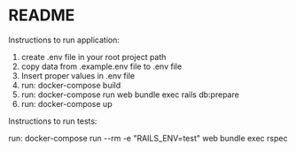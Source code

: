 # README

Instructions to run application:

1. create .env file in your root project path
2. copy data from .example.env file to .env file
3. Insert proper values in .env file
4. run: docker-compose build
5. run: docker-compose run web bundle exec rails db:prepare
6. run: docker-compose up


Instructions to run tests: 

run: docker-compose run --rm -e "RAILS_ENV=test" web bundle exec rspec
